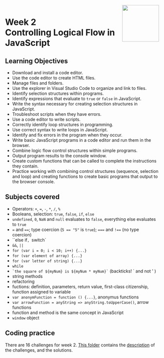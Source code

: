 <a href="../">
  <img src="/img/JavaScript_Basics_logo.avif" width="120" align="right">
</a>

# Week 2 <br> Controlling Logical Flow in JavaScript

## Learning Objectives
- Download and install a code editor.
- Use the code editor to create HTML files.
- Manage files and folders.
- Use the explorer in Visual Studio Code to organize and link to files.
- Identify selection structures within programs.
- Identify expressions that evaluate to `true` or `false` in JavaScript.
- Write the syntax necessary for creating selection structures in JavaScript.
- Troubleshoot scripts when they have errors.
- Use a code editor to write scripts.
- Correctly identify loop structures in programming.
- Use correct syntax to write loops in JavaScript.
- Identify and fix errors in the program when they occur.
- Write basic JavaScript programs in a code editor and run them in the browser.
- Combine logic flow control structures within simple programs.
- Output program results to the console window.
- Create custom functions that can be called to complete the instructions they contain.
- Practice working with combining control structures (sequence, selection and loop) and creating functions to create basic programs that output to the browser console.

## Subjects covered
- Operators: `+`, `=`, `-`, `*`, `/`, `%`
- Booleans, selection: `true`, `false`, `if`, `else`
- `undefined`, `0`, `NaN` and `null` evaluates to `false`, everything else evaluates to `true`
- `=` and `==`; type coercion (`5 == "5"` is `true`); `===` and `!==` (no type coercion)
- ``else if`, `switch`
- `&&`, `||`
- `for (var i = 0; i < 10; i++) {...}`
- `for (var element of array) {...}`
- `for (var letter of string) {...}`
- `while`
- `` `the square of ${myNum} is ${myNum * myNum}` `` (backticks! \` and not ' )
- string methods
- refactoring
- fuctions: definition, parameters, return value, first-class citizenship, function assigned to variable
- `var anonymFunction = function () {...}`, anonymus functions
- `var arrowFunction = anyString => anyString.toUpperCase()`, arrow functions
- function and method is the same concept in JavaScript
- `window` object


## Coding practice

There are 16 challenges for week 2. [This folder](./Challenges) contains the [description](./Challenges/README.md) of the challenges, and the solutions. 
